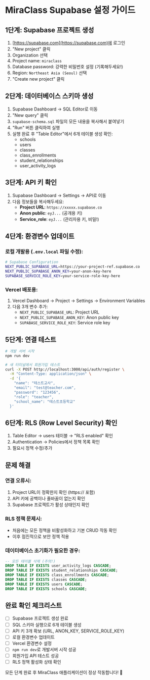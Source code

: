 # MiraClass Supabase 설정 가이드

## 1단계: Supabase 프로젝트 생성

1. [https://supabase.com](https://supabase.com)에 로그인
2. "New project" 클릭
3. Organization 선택
4. Project name: `miraclass`
5. Database password: 강력한 비밀번호 설정 (기록해두세요!)
6. Region: `Northeast Asia (Seoul)` 선택
7. "Create new project" 클릭

## 2단계: 데이터베이스 스키마 생성

1. Supabase Dashboard → SQL Editor로 이동
2. "New query" 클릭
3. `supabase-schema.sql` 파일의 모든 내용을 복사해서 붙여넣기
4. "Run" 버튼 클릭하여 실행
5. 실행 완료 후 "Table Editor"에서 6개 테이블 생성 확인:
   - schools
   - users  
   - classes
   - class_enrollments
   - student_relationships
   - user_activity_logs

## 3단계: API 키 확인

1. Supabase Dashboard → Settings → API로 이동
2. 다음 정보들을 복사해두세요:
   - **Project URL**: `https://xxxxx.supabase.co`
   - **Anon public**: `eyJ...` (공개용 키)
   - **Service_role**: `eyJ...` (관리자용 키, 비밀!)

## 4단계: 환경변수 업데이트

### 로컬 개발용 (`.env.local` 파일 수정):
```bash
# Supabase Configuration
NEXT_PUBLIC_SUPABASE_URL=https://your-project-ref.supabase.co
NEXT_PUBLIC_SUPABASE_ANON_KEY=your-anon-key-here
SUPABASE_SERVICE_ROLE_KEY=your-service-role-key-here
```

### Vercel 배포용:
1. Vercel Dashboard → Project → Settings → Environment Variables
2. 다음 3개 변수 추가:
   - `NEXT_PUBLIC_SUPABASE_URL`: Project URL
   - `NEXT_PUBLIC_SUPABASE_ANON_KEY`: Anon public key
   - `SUPABASE_SERVICE_ROLE_KEY`: Service role key

## 5단계: 연결 테스트

```bash
# 개발 서버 시작
npm run dev

# 새 터미널에서 회원가입 테스트
curl -X POST http://localhost:3000/api/auth/register \
  -H "Content-Type: application/json" \
  -d '{
    "name": "테스트교사",
    "email": "test@teacher.com",
    "password": "123456",
    "role": "teacher",
    "school_name": "테스트초등학교"
  }'
```

## 6단계: RLS (Row Level Security) 확인

1. Table Editor → users 테이블 → "RLS enabled" 확인
2. Authentication → Policies에서 정책 목록 확인
3. 필요시 정책 수정/추가

## 문제 해결

### 연결 오류시:
1. Project URL이 정확한지 확인 (https:// 포함)
2. API 키에 공백이나 줄바꿈이 없는지 확인
3. Supabase 프로젝트가 활성 상태인지 확인

### RLS 정책 문제시:
- 처음에는 모든 정책을 비활성화하고 기본 CRUD 작동 확인
- 이후 점진적으로 보안 정책 적용

### 데이터베이스 초기화가 필요한 경우:
```sql
-- 모든 테이블 삭제 (주의!)
DROP TABLE IF EXISTS user_activity_logs CASCADE;
DROP TABLE IF EXISTS student_relationships CASCADE;
DROP TABLE IF EXISTS class_enrollments CASCADE;
DROP TABLE IF EXISTS classes CASCADE;
DROP TABLE IF EXISTS users CASCADE;
DROP TABLE IF EXISTS schools CASCADE;
```

## 완료 확인 체크리스트

- [ ] Supabase 프로젝트 생성 완료
- [ ] SQL 스키마 실행으로 6개 테이블 생성
- [ ] API 키 3개 확보 (URL, ANON_KEY, SERVICE_ROLE_KEY)
- [ ] 로컬 환경변수 업데이트
- [ ] Vercel 환경변수 설정  
- [ ] `npm run dev`로 개발서버 시작 성공
- [ ] 회원가입 API 테스트 성공
- [ ] RLS 정책 활성화 상태 확인

모든 단계 완료 후 MiraClass 애플리케이션이 정상 작동합니다! 🎉